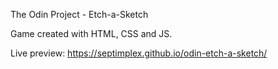 The Odin Project - Etch-a-Sketch

Game created with HTML, CSS and JS.

Live preview: https://septimplex.github.io/odin-etch-a-sketch/
